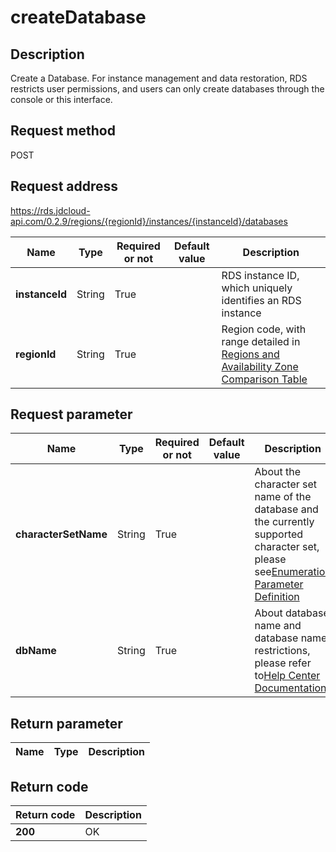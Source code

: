 # createDatabase


## Description
Create a Database. For instance management and data restoration, RDS restricts user permissions, and users can only create databases through the console or this interface.

## Request method
POST

## Request address
https://rds.jdcloud-api.com/0.2.9/regions/{regionId}/instances/{instanceId}/databases

|Name|Type|Required or not|Default value|Description|
|---|---|---|---|---|
|**instanceId**|String|True||RDS instance ID, which uniquely identifies an RDS instance|
|**regionId**|String|True||Region code, with range detailed in [Regions and Availability Zone Comparison Table](../Enum-Definitions/Regions-AZ.md)|

## Request parameter
|Name|Type|Required or not|Default value|Description|
|---|---|---|---|---|
|**characterSetName**|String|True||About the character set name of the database and the currently supported character set, please see[Enumeration Parameter Definition](../Enum-Definitions/Enum-Definitions.md)|
|**dbName**|String|True||About database name and database name restrictions, please refer to[Help Center Documentation](../../../documentation/Cloud-Database-and-Cache/RDS/Introduction/Restrictions/SQLServer-Restrictions.md)|


## Return parameter
|Name|Type|Description|
|---|---|---|



## Return code
|Return code|Description|
|---|---|
|**200**|OK|
